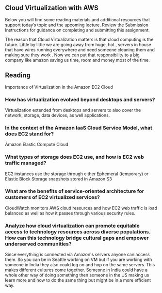 ## Cloud Virtualization with AWS
Below you will find some reading materials and additional resources that support today’s topic and the upcoming lecture.
Review the Submission Instructions for guidance on completing and submitting this assignment.

The reason that Cloud Virtualization matters is that cloud computing is the future. Little by little we are going away from huge, hot , servers in house that have wires running everywhere and need someone cleaning them and making sure they work . Now we can put that responsibility to a big company like amazon saving us time, room and money most of the time.
## Reading
Importance of Virtualization in the Amazon EC2 Cloud
### How has virtualization evolved beyond desktops and servers?

Virtualization extended from desktops and servers to also cover the network, storage, data devices, as well applications.


### In the context of the Amazon IaaS Cloud Service Model, what does EC2 stand for?
Amazon Elastic Compute Cloud


### What types of storage does EC2 use, and how is EC2 web traffic managed?

EC2 instances use the storage through either Ephemeral (temporary) or Elastic Block Storage snapshots stored in Amazon S3


### What are the benefits of service-oriented architecture for customers of EC2 virtualized services?

CloudWatch monitors AWS cloud resources and how EC2 web traffic is load balanced as well as how it passes through various security rules.


### Analyze how cloud virtualization can promote equitable access to technology resources across diverse populations. How can this technology bridge cultural gaps and empower underserved communities?

Since everything is connected via Amazon's servers anyone can access them. So you can be in Seattle working on VM but if you are working with someone in India they also could log on and hop on the same servers. This makes different cultures come together. Someone in India could have a whole other way of doing something then someone in the US making us learn more and how to do the same thing but might be in a more efficient way.

